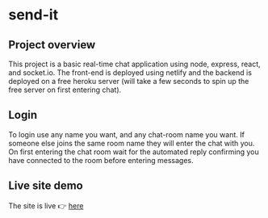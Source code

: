 # send-it

## Project overview
This project is a basic real-time chat application using node, express, react, and socket.io. The front-end is deployed using 
netlify and the backend is deployed on a free heroku server (will take a few seconds to spin up the free server on first entering chat). 

## Login
To login use any name you want, and any chat-room name you want. If someone else joins the same room name they will enter the chat with you.
On first entering the chat room wait for the automated reply confirming you have connected to the room before entering messages.

## Live site demo
The site is live 👉 [here](https://gregarious-phoenix-9b68a5.netlify.app)
